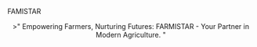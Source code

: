 <a name="project-name"> FAMISTAR </a>
<div align="center">
  <img src="">
</div>
<div align="center">
  >" Empowering Farmers, Nurturing Futures: FARMISTAR - Your Partner in Modern Agriculture. "
</div>
